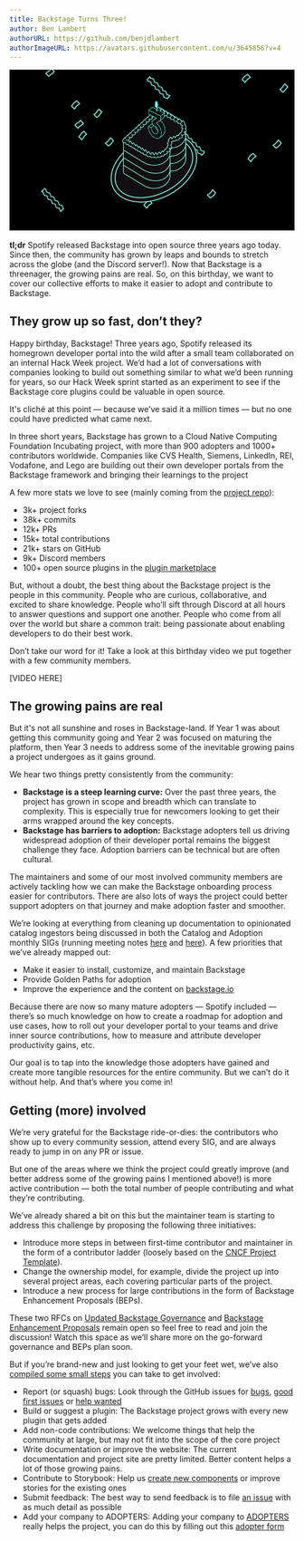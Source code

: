 ```yaml
---
title: Backstage Turns Three!
author: Ben Lambert
authorURL: https://github.com/benjdlambert
authorImageURL: https://avatars.githubusercontent.com/u/3645856?v=4
---
```


![backstage turns 3 header image](assets/2023-03-15/birthday.gif)

**tl;dr** Spotify released Backstage into open source three years ago today. Since then, the community has grown by leaps and bounds to stretch across the globe (and the Discord server!). Now that Backstage is a threenager, the growing pains are real. So, on this birthday, we want to cover our collective efforts to make it easier to adopt and contribute to Backstage.

<!--truncate-->

## They grow up so fast, don’t they?

Happy birthday, Backstage! Three years ago, Spotify released its homegrown developer portal into the wild after a small team collaborated on an internal Hack Week project. We’d had a lot of conversations with companies looking to build out something similar to what we’d been running for years, so our Hack Week sprint started as an experiment to see if the Backstage core plugins could be valuable in open source.

It's cliché at this point — because we’ve said it a million times — but no one could have predicted what came next.

In three short years, Backstage has grown to a Cloud Native Computing Foundation Incubating project, with more than 900 adopters and 1000+ contributors worldwide. Companies like CVS Health, Siemens, LinkedIn, REI, Vodafone, and Lego are building out their own developer portals from the Backstage framework and bringing their learnings to the project

A few more stats we love to see (mainly coming from the [project repo](https://github.com/backstage/backstage)):

- 3k+ project forks
- 38k+ commits
- 12k+ PRs
- 15k+ total contributions
- 21k+ stars on GitHub
- 9k+ Discord members
- 100+ open source plugins in the [plugin marketplace](https://backstage.io/plugins)

But, without a doubt, the best thing about the Backstage project is the people in this community. People who are curious, collaborative, and excited to share knowledge. People who’ll sift through Discord at all hours to answer questions and support one another. People who come from all over the world but share a common trait: being passionate about enabling developers to do their best work.

Don’t take our word for it! Take a look at this birthday video we put together with a few community members.

[VIDEO HERE]

## The growing pains are real

But it's not all sunshine and roses in Backstage-land. If Year 1 was about getting this community going and Year 2 was focused on maturing the platform, then Year 3 needs to address some of the inevitable growing pains a project undergoes as it gains ground.

We hear two things pretty consistently from the community:

- **Backstage is a steep learning curve:** Over the past three years, the project has grown in scope and breadth which can translate to complexity. This is especially true for newcomers looking to get their arms wrapped around the key concepts.
- **Backstage has barriers to adoption:** Backstage adopters tell us driving widespread adoption of their developer portal remains the biggest challenge they face. Adoption barriers can be technical but are often cultural.

The maintainers and some of our most involved community members are actively tackling how we can make the Backstage onboarding process easier for contributors. There are also lots of ways the project could better support adopters on that journey and make adoption faster and smoother.

We’re looking at everything from cleaning up documentation to opinionated catalog ingestors being discussed in both the Catalog and Adoption monthly SIGs (running meeting notes [here](https://docs.google.com/document/d/1xg57CDfX2R5jTGbbWANzifm2szEb664kuTwfEEvKgZU/) and [here](https://docs.google.com/document/d/1zeYSzXYgh897bxPQmwy2btOwCFlEjlUDLf00riySLRc)). A few priorities that we’ve already mapped out:

- Make it easier to install, customize, and maintain Backstage
- Provide Golden Paths for adoption
- Improve the experience and the content on [backstage.io](https://backstage.io/docs/overview/what-is-backstage)

Because there are now so many mature adopters — Spotify included — there’s so much knowledge on how to create a roadmap for adoption and use cases, how to roll out your developer portal to your teams and drive inner source contributions, how to measure and attribute developer productivity gains, etc.

Our goal is to tap into the knowledge those adopters have gained and create more tangible resources for the entire community. But we can’t do it without help. And that’s where you come in!

## Getting (more) involved

We’re very grateful for the Backstage ride-or-dies: the contributors who show up to every community session, attend every SIG, and are always ready to jump in on any PR or issue.

But one of the areas where we think the project could greatly improve (and better address some of the growing pains I mentioned above!) is more active contribution — both the total number of people contributing and what they’re contributing.

We’ve already shared a bit on this but the maintainer team is starting to address this challenge by proposing the following three initiatives:

- Introduce more steps in between first-time contributor and maintainer in the form of a contributor ladder (loosely based on the [CNCF Project Template](https://github.com/cncf/project-template/blob/main/CONTRIBUTOR_LADDER.md)).
- Change the ownership model, for example, divide the project up into several project areas, each covering particular parts of the project.
- Introduce a new process for large contributions in the form of Backstage Enhancement Proposals (BEPs).

These two RFCs on [Updated Backstage Governance](https://github.com/backstage/backstage/issues/15317) and [Backstage Enhancement Proposals](https://github.com/backstage/backstage/issues/15318) remain open so feel free to read and join the discussion! Watch this space as we’ll share more on the go-forward governance and BEPs plan soon.

But if you’re brand-new and just looking to get your feet wet, we’ve also [compiled some small steps](https://backstage.io/docs/getting-started/getting-involved/) you can take to get involved:

- Report (or squash) bugs: Look through the GitHub issues for [bugs](https://github.com/backstage/backstage/labels/bug), [good first issues](https://github.com/backstage/backstage/labels/good%20first%20issue) or [help wanted](https://github.com/backstage/backstage/labels/help%20wanted)
- Build or suggest a plugin: The Backstage project grows with every new plugin that gets added
- Add non-code contributions: We welcome things that help the community at large, but may not fit into the scope of the core project
- Write documentation or improve the website: The current documentation and project site are pretty limited. Better content helps a lot of those growing pains.
- Contribute to Storybook: Help us [create new components](https://github.com/backstage/backstage/labels/help%20wanted) or improve stories for the existing ones
- Submit feedback: The best way to send feedback is to file [an issue](https://github.com/backstage/backstage/issues) with as much detail as possible
- Add your company to ADOPTERS: Adding your company to [ADOPTERS](https://github.com/backstage/backstage/blob/master/ADOPTERS.md) really helps the project, you can do this by filling out this [adopter form](https://form.typeform.com/to/zcOaKikB)
